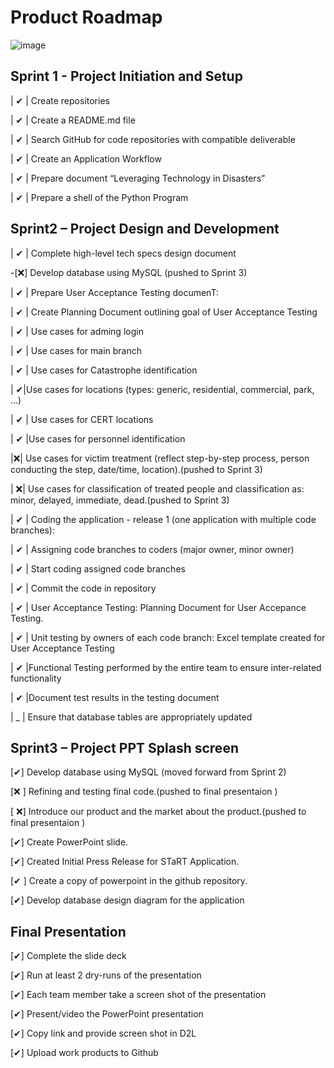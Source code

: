 # Product Roadmap

![image](https://user-images.githubusercontent.com/111323403/200144592-546201e1-ffcf-4f89-ae07-fd7fe5dbe6a7.png)

## Sprint 1 - Project Initiation and Setup

| ✔ | Create repositories

| ✔ | Create a README.md file

| ✔ | Search GitHub for code repositories with compatible deliverable

| ✔ | Create an Application Workflow

| ✔ | Prepare document “Leveraging Technology in Disasters”

| ✔ | Prepare a shell of the Python Program
  
## Sprint2 – Project Design and Development

| ✔ | Complete high-level tech specs design document

-[❌] Develop database using MySQL (pushed to Sprint 3)

| ✔ | Prepare User Acceptance Testing documenT:

| ✔ | Create Planning Document outlining goal of User Acceptance Testing

| ✔ | Use cases for adming login

| ✔ | Use cases for main branch

| ✔ | Use cases for Catastrophe identification

| ✔|Use cases for locations (types: generic, residential, commercial, park, …)

| ✔ | Use cases for CERT locations

| ✔ |Use cases for personnel identification

|❌|	Use cases for victim treatment (reflect step-by-step process, person conducting the step, date/time, location).(pushed to Sprint 3)

| ❌| 	Use cases for classification of treated people and classification as: minor, delayed, immediate, dead.(pushed to Sprint 3)

| ✔ | Coding the application - release 1 (one application with multiple code branches):

| ✔ | Assigning code branches to coders (major owner, minor owner)

| ✔ | Start coding assigned code branches

| ✔ | Commit the code in repository

| ✔ | User Acceptance Testing: Planning Document for User Accepance Testing.  

| ✔ | Unit testing by owners of each code branch:  Excel template created for User Acceptance Testing

| ✔ |Functional Testing performed by the entire team to ensure inter-related functionality

| ✔ |Document test results in the testing document

| _ | Ensure that database tables are appropriately updated

  
## Sprint3 – Project PPT Splash screen 

[✔] Develop database using MySQL (moved forward from Sprint 2)

[❌ ] Refining and testing final code.(pushed to final presentaion )

[ ❌] Introduce our product and the market about the product.(pushed to final presentaion )

[✔] Create PowerPoint slide.

[✔] Created Initial Press Release for STaRT Application.

[✔ ] Create a copy of powerpoint in the github repository.

[✔] Develop database design diagram for the application

## Final Presentation

[✔] Complete the slide deck

[✔] Run at least 2 dry-runs of the presentation

[✔] Each team member take a screen shot of the presentation

[✔] Present/video the PowerPoint presentation

[✔] Copy link and provide screen shot in D2L

[✔] Upload work products to Github
